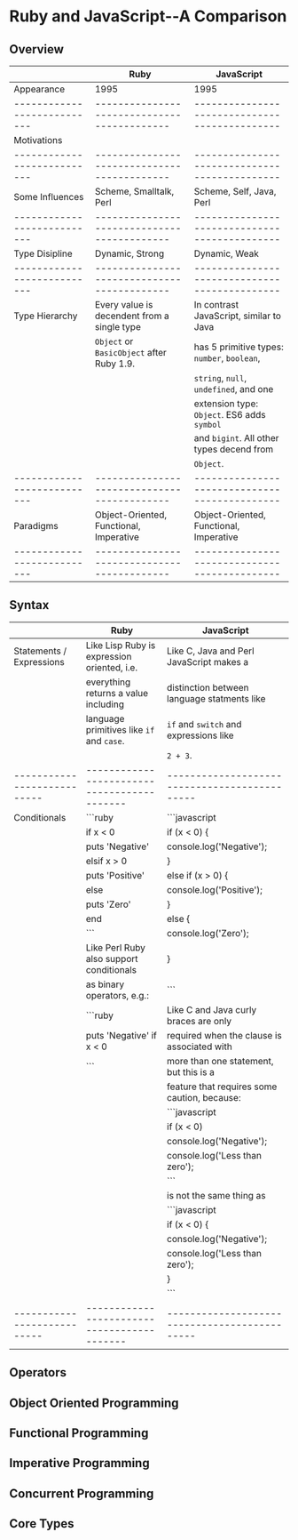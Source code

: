 # Ruby and JavaScript--A Comparison

## Overview

|                             | Ruby                                        | JavaScript                                    |
| --------------------------- | ------------------------------------------- | --------------------------------------------- |
| Appearance                  | 1995                                        | 1995                                          |
| --------------------------- | ------------------------------------------- | --------------------------------------------- |
| Motivations                 | 
| --------------------------- | ------------------------------------------- | --------------------------------------------- |
| Some Influences             | Scheme, Smalltalk, Perl                     | Scheme, Self, Java, Perl                      |
| --------------------------- | ------------------------------------------- | --------------------------------------------- |
| Type Disipline              | Dynamic, Strong                             | Dynamic, Weak                                 |
| --------------------------- | ------------------------------------------- | --------------------------------------------- |
| Type Hierarchy              | Every value is decendent from a single type | In contrast JavaScript, similar to Java       |
|                             | `Object` or `BasicObject` after Ruby 1.9.   | has 5 primitive types: `number`, `boolean`,   |
|                             |                                             | `string`, `null`, `undefined`, and one        |
|                             |                                             | extension type: `Object`. ES6 adds `symbol`   |
|                             |                                             | and `bigint`. All other types decend from     |
|                             |                                             | `Object`.                                     |
| --------------------------- | ------------------------------------------- | --------------------------------------------- |
| Paradigms                   | Object-Oriented, Functional, Imperative     | Object-Oriented, Functional, Imperative       |
| --------------------------- | ------------------------------------------- | --------------------------------------------- |

## Syntax

|                             | Ruby                                        | JavaScript                                    |
| --------------------------- | ------------------------------------------- | --------------------------------------------- |
| Statements / Expressions    | Like Lisp Ruby is expression oriented, i.e. | Like C, Java and Perl JavaScript makes a      |
|                             | everything returns a value including        | distinction between language statments like   |
|                             | language primitives like `if` and `case`.   | `if` and `switch` and expressions like        |
|                             |                                             | `2 + 3`.                                      |
| --------------------------- | ------------------------------------------- | --------------------------------------------- |
| Conditionals                | ```ruby                                     | ```javascript                                 |
|                             | if x < 0                                    | if (x < 0) {                                  |
|                             |   puts 'Negative'                           |    console.log('Negative');                   |
|                             | elsif x > 0                                 | }                                             |
|                             |   puts 'Positive'                           | else if (x > 0) {                             |
|                             | else                                        |    console.log('Positive');                   |
|                             |   puts 'Zero'                               | }                                             |
|                             | end                                         | else {                                        |
|                             | ```                                         |    console.log('Zero');                       |
|                             | Like Perl Ruby also support conditionals    | }                                             |
|                             | as binary operators, e.g.:                  | ```                                           |
|                             | ```ruby                                     | Like C and Java curly braces are only         |
|                             | puts 'Negative' if x < 0                    | required when the clause is associated with   |
|                             | ```                                         | more than one statement, but this is a        |
|                             |                                             | feature that requires some caution, because:  |
|                             |                                             | ```javascript                                 |
|                             |                                             | if (x < 0)                                    |
|                             |                                             |    console.log('Negative');                   |
|                             |                                             |    console.log('Less than zero');             |
|                             |                                             | ```                                           |
|                             |                                             | is not the same thing as                      |
|                             |                                             | ```javascript                                 |
|                             |                                             | if (x < 0) {                                  |
|                             |                                             |    console.log('Negative');                   |
|                             |                                             |    console.log('Less than zero');             |
|                             |                                             | }                                             |
|                             |                                             | ```                                           |
| --------------------------- | ------------------------------------------- | --------------------------------------------- |

## Operators

## Object Oriented Programming

## Functional Programming

## Imperative Programming

## Concurrent Programming

## Core Types
